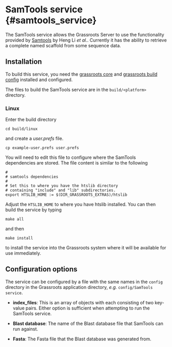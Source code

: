 ﻿# SamTools service {#samtools_service}

The SamTools service allows the Grassroots Server to use the functionality provided by [Samtools](http://www.htslib.org) by Heng Li *et al.*. 
Currently it has the ability to retrieve a complete named scaffold from some sequence data.

## Installation

To build this service, you need the [grassroots core](https://github.com/TGAC/grassroots-core) and [grassroots build config](https://github.com/TGAC/grassroots-build-config) installed and configured. 

The files to build the SamTools service are in the ```build/<platform>``` directory. 

### Linux

Enter the build directory 

```
cd build/linux
```

and create a *user.prefs* file.

```
cp example-user.prefs user.prefs
```

You will need to edit this file to configure where the SamTools dependencies are stored. The file content is similar to the following

``` 
#
# samtools dependencies
#
# Set this to where you have the htslib directory 
# containing "include" and "lib" subdirectories.
export HTSLIB_HOME := $(DIR_GRASSROOTS_EXTRAS)/htslib
```

Adjust the ```HTSLIB_HOME``` to where you have htslib installed. You can then build the service by typing

```
make all
```

and then 

```
make install
```

to install the service into the Grassroots system where it will be available for use immediately.


## Configuration options

The service can be configured by a file with the same names in the ```config``` directory in the Grassroots application directory, *e.g.* ```config/SamTools service```. 


* **index_files**: This is an array of objects with each consisting of two key-value pairs.
 Either option is sufficient when attempting to run the SamTools service.
 
 * **Blast database**: The name of the Blast database file that SamTools can run against.
 * **Fasta**: The Fasta file that the Blast database was generated from.

 